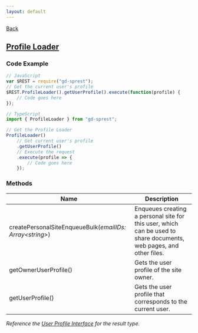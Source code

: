 ```yaml
---
layout: default
---
```

<div class="page-info" markdown="1">

[Back](/api)
## [Profile Loader](https://msdn.microsoft.com/en-us/library/office/dn790354.aspx#bk_ProfileLoader)

</div>

### Code Example
```ts
// JavaScript
var $REST = require("gd-sprest");
// Get the current user's profile
$REST.ProfileLoader().getUserProfile().execute(function(profile) {
    // Code goes here
});

// TypeScript
import { ProfileLoader } from "gd-sprest";

// Get the Profile Loader
ProfileLoader()
    // Get current user's profile
    .getUserProfile()
    // Execute the request
    .execute(profile => {
        // Code goes here
    });
```

### Methods

| Name | Description |
| --- | --- |
| createPersonalSiteEnqueueBulk(_emailIDs: Array&lt;string&gt;_) | Enqueues creating a personal site for this user, which can be used to share documents, web pages, and other files. |
| getOwnerUserProfile() | Gets the user profile of the site owner. |
| getUserProfile() | Gets the user profile that corresponds to the current user. |

_Reference the [User Profile Interface](user-profile) for the result type._